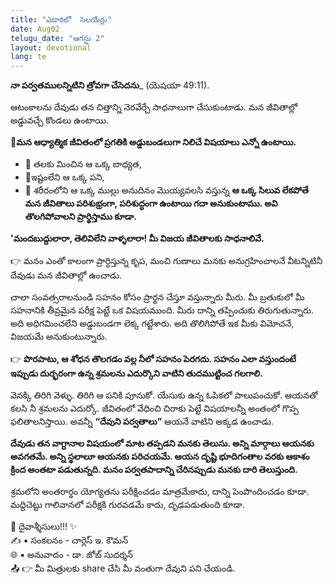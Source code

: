 ```yaml
---
title: "ఎడారిలో  సెలయేర్లు"
date: Aug02
telugu_date: "ఆగస్టు 2"
layout: devotional
lang: te
---
```


**నా పర్వతములన్నిటిని త్రోవగా చేసెదను**_ (యెషయా 49:11).

ఆటంకాలను దేవుడు తన చిత్తాన్ని నెరవేర్చే సాధనాలుగా చేసుకుంటాడు. మన జీవితాల్లో అడ్డువచ్చే కొండలు ఉంటాయి. 

**📖మన ఆధ్యాత్మిక జీవితంలో ప్రగతికి అడ్డుబండలుగా నిలిచే విషయాలు ఎన్నో ఉంటాయి.**
- 🔹 తలకు మించిన ఆ ఒక్క బాధ్యత,
- 🔹ఇష్టంలేని ఆ ఒక్క పని,
- 🔹 శరీరంలోని ఆ ఒక్క ముల్లు అనుదినం మొయ్యవలసి వస్తున్న  **ఆ ఒక్క సిలువ లేకపోతే మన జీవితాలు పరిశుభ్రంగా, పరిశుద్ధంగా ఉంటాయి గదా అనుకుంటాము. అవి తొలగిపోవాలని ప్రార్థిస్తాము కూడా.**

**'మందబుద్దులారా, తెలివిలేని వాళ్ళలారా! మీ విజయ జీవితాలకు సాధనాలివే.**

👉 మనం ఎంతో కాలంగా ప్రార్ధిస్తున్న కృప, మంచి గుణాలు మనకు అనుగ్రహించాలనే వీటన్నిటినీ దేవుడు మన జీవితాల్లో ఉంచాడు. 

చాలా సంవత్సరాలనుండి సహనం కోసం ప్రార్థన చేస్తూ వస్తున్నారు మీరు. మీ బ్రతుకులో మీ సహనానికి తీవ్రమైన పరీక్ష పెట్టే ఒక విషయముంది. మీరు దాన్ని తప్పించుకు తిరుగుతున్నారు. అది అధిగమించలేని అడ్డుబండగా లెక్క గట్టేశారు. అది తొలిగిపోతే ఇక మీకు విమోచనే, విజయమే అనుకుంటున్నారు.

👉 **పొరపాటు, ఆ శోధన తొలగడం వల్ల నీలో సహనం పెరగదు. సహనం ఎలా వస్తుందంటే ఇప్పుడు దుర్భరంగా ఉన్న శ్రమలను ఎదుర్కొని వాటిని తుదముట్టించ గలగాలి.**

వెనక్కి తిరిగి వెళ్ళు. తిరిగి ఆ పనికి పూనుకో. యేసుకు ఉన్న ఓపికలో పాలుపంచుకో. ఆయనతో కలసి నీ శ్రమలను ఎదుర్కో. జీవితంలో వేధించి చిరాకు పెట్టే విషయాలన్నీ అంతంలో గొప్ప ఫలితాలనిస్తాయి. అవన్నీ **“దేవుని పర్వతాలు”** ఆయనే వాటిని అక్కడ ఉంచాడు. 

**దేవుడు తన వాగ్దానాల విషయంలో మాట తప్పడని మనకు తెలుసు. అన్ని మార్గాలు ఆయనకు అవగతమే. అన్ని స్థలాలూ ఆయనకు పరిచయమే. ఆయన దృష్టి భూదిగంతాల వరకు ఆకాశం క్రింద అంతటా పడుతున్నది. మనం పర్వతపాదాన్ని చేరినప్పుడు మనకు దారి తెలుస్తుంది.**

శ్రమలోని అంతరార్థం యోగ్యతను పరీక్షించడం మాత్రమేకాదు, దాన్ని పెంపొందించడం కూడా. మద్దిచెట్టు గాలివానలో పరీక్షకి గురవడమే కాదు, దృఢపడుతుంది కూడా.


<div class="blessing">🙏 <span class="bless-text">దైవాశ్శీసులు!!!</span> ✨</div>

<div class="credit">✍️ <span class="credit-text">▪ సంకలనం - చార్లెస్ ఇ. కౌమన్</span></div>
<div class="credit">🌐 <span class="credit-text">▪ అనువాదం - డా. జోబ్ సుదర్శన్</span></div>


<div class="share">📤 👉 <span class="share-text">మీ మిత్రులకు share చేసి మీ వంతుగా దేవుని పని చేయండి.</span></div>
